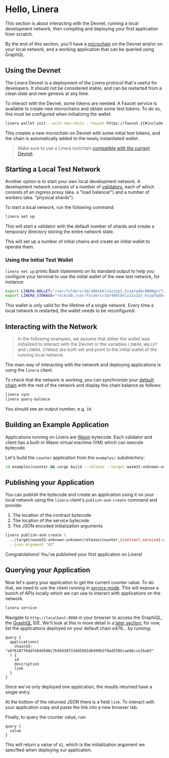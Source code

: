 # Hello, Linera

This section is about interacting with the Devnet, running a local development network, then compiling and deploying your first application from scratch.

By the end of this section, you'll have a [microchain](../core\_concepts/microchains.md) on the Devnet and/or on your local network, and a working application that can be queried using GraphQL.

## Using the Devnet

The Linera Devnet is a deployment of the Linera protocol that's useful for developers. It should not be considered stable, and can be restarted from a clean slate and new genesis at any time.

To interact with the Devnet, some tokens are needed. A Faucet service is available to create new microchains and obtain some test tokens. To do so, this must be configured when initializing the wallet:

```bash
linera wallet init --with-new-chain --faucet https://faucet.{{#include ../../../RELEASE_DOMAIN}}.linera.net
```

This creates a new microchain on Devnet with some initial test tokens, and the chain is automatically added to the newly instantiated wallet.

> Make sure to use a Linera toolchain [compatible with the current Devnet](installation.md#installing-from-cratesio).

## Starting a Local Test Network

Another option is to start your own local development network. A development network consists of a number of [validators](../advanced\_topics/validators.md), each of which consists of an ingress proxy (aka. a "load balancer") and a number of workers (aka. "physical shards").

To start a local network, run the following command:

```bash
linera net up
```

This will start a validator with the default number of shards and create a temporary directory storing the entire network state.

This will set up a number of initial chains and create an initial wallet to operate them.

### Using the Initial Test Wallet

`linera net up` prints Bash statements on its standard output to help you configure your terminal to use the initial wallet of the new test network, for instance:

```bash
export LINERA_WALLET="/var/folders/3d/406tbklx3zx2p3_hzzpfqdbc0000gn/T/.tmpvJ6lJI/wallet.json"
export LINERA_STORAGE="rocksdb:/var/folders/3d/406tbklx3zx2p3_hzzpfqdbc0000gn/T/.tmpvJ6lJI/linera.db"
```

This wallet is only valid for the lifetime of a single network. Every time a local network is restarted, the wallet needs to be reconfigured.

## Interacting with the Network

> In the following examples, we assume that either the wallet was initialized to interact with the Devnet or the variables `LINERA_WALLET` and `LINERA_STORAGE` are both set and point to the initial wallet of the running local network.

The main way of interacting with the network and deploying applications is using the `linera` client.

To check that the network is working, you can synchronize your [default chain](../core\_concepts/wallets.md) with the rest of the network and display the chain balance as follows:

```bash
linera sync
linera query-balance
```

You should see an output number, e.g. `10`.

## Building an Example Application

Applications running on Linera are [Wasm](https://webassembly.org/) bytecode. Each validator and client has a built-in Wasm virtual machine (VM) which can execute bytecode.

Let's build the `counter` application from the `examples/` subdirectory:

```bash
cd examples/counter && cargo build --release --target wasm32-unknown-unknown
```

## Publishing your Application

You can publish the bytecode and create an application using it on your local network using the `linera` client's `publish-and-create` command and provide:

1. The location of the contract bytecode
2. The location of the service bytecode
3. The JSON encoded initialization arguments

```bash
linera publish-and-create \
  ../target/wasm32-unknown-unknown/release/counter_{contract,service}.wasm \
  --json-argument "42"
```

Congratulations! You've published your first application on Linera!

## Querying your Application

Now let's query your application to get the current counter value. To do that, we need to use the client running in [_service_ mode](../core\_concepts/node\_service.md). This will expose a bunch of APIs locally which we can use to interact with applications on the network.

```bash
linera service
```

Navigate to `http://localhost:8080` in your browser to access the GraphiQL, the [GraphQL](https://graphql.org) IDE. We'll look at this in more detail in a [later section](../core\_concepts/node\_service.md#graphiql-ide); for now, list the applications deployed on your default chain e476… by running:

```gql
query {
  applications(
    chainId: "e476187f6ddfeb9d588c7b45d3df334d5501d6499b3f9ad5595cae86cce16a65"
  ) {
    id
    description
    link
  }
}
```

Since we've only deployed one application, the results returned have a single entry.

At the bottom of the returned JSON there is a field `link`. To interact with your application copy and paste the link into a new browser tab.

Finally, to query the counter value, run:

```gql
query {
  value
}
```

This will return a value of `42`, which is the initialization argument we specified when deploying our application.
